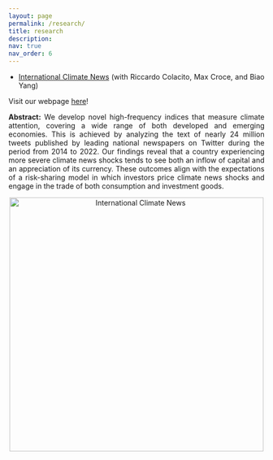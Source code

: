 ```yaml
---
layout: page
permalink: /research/
title: research
description: 
nav: true
nav_order: 6
---
```


<style>
.text-column {
    max-width: 1000px; /* Adjust the width as needed */
    margin: 0 auto;
    text-align: justify; /* Justify text */
}

.text-column p {
    text-indent: 0; /* Remove the default indentation */
}

.text-column ul {
    list-style-type: disc; /* Use bullet points */
    padding-left: 20px; /* Adjust the padding as needed */
}
</style>

<div class="text-column">
    <ul>
        <li><a href="https://papers.ssrn.com/sol3/papers.cfm?abstract_id=4713016">International Climate News</a> (with Riccardo Colacito, Max Croce, and Biao Yang)</li>
    </ul>
    <p>Visit our webpage <a href="https://sites.google.com/view/internationalclimatenews/home">here</a>!</p>
    <p><strong>Abstract:</strong> We develop novel high-frequency indices that measure climate attention, covering a wide range of both developed and emerging economies. This is achieved by analyzing the text of nearly 24 million tweets published by leading national newspapers on Twitter during the period from 2014 to 2022. Our findings reveal that a country experiencing more severe climate news shocks tends to see both an inflow of capital and an appreciation of its currency. These outcomes align with the expectations of a risk-sharing model in which investors price climate news shocks and engage in the trade of both consumption and investment goods.</p>
</div>

<div style="text-align: center;">
    <img src="https://majoarteaga.github.io/assets/img/cai_fig.png" alt="International Climate News" style="width: 500px;">
</div>
